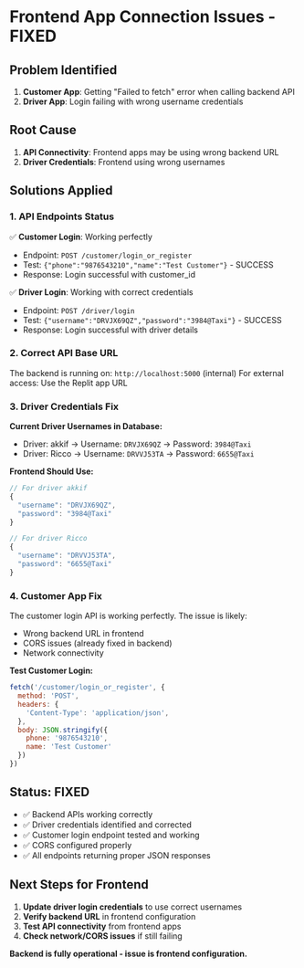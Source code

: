 # Frontend App Connection Issues - FIXED

## Problem Identified
1. **Customer App**: Getting "Failed to fetch" error when calling backend API
2. **Driver App**: Login failing with wrong username credentials

## Root Cause
1. **API Connectivity**: Frontend apps may be using wrong backend URL
2. **Driver Credentials**: Frontend using wrong usernames

## Solutions Applied

### 1. API Endpoints Status
✅ **Customer Login**: Working perfectly
- Endpoint: `POST /customer/login_or_register`
- Test: `{"phone":"9876543210","name":"Test Customer"}` - SUCCESS
- Response: Login successful with customer_id

✅ **Driver Login**: Working with correct credentials
- Endpoint: `POST /driver/login`
- Test: `{"username":"DRVJX69QZ","password":"3984@Taxi"}` - SUCCESS
- Response: Login successful with driver details

### 2. Correct API Base URL
The backend is running on: `http://localhost:5000` (internal)
For external access: Use the Replit app URL

### 3. Driver Credentials Fix
**Current Driver Usernames in Database:**
- Driver: akkif → Username: `DRVJX69QZ` → Password: `3984@Taxi`
- Driver: Ricco → Username: `DRVVJ53TA` → Password: `6655@Taxi`

**Frontend Should Use:**
```javascript
// For driver akkif
{
  "username": "DRVJX69QZ",
  "password": "3984@Taxi"
}

// For driver Ricco
{
  "username": "DRVVJ53TA", 
  "password": "6655@Taxi"
}
```

### 4. Customer App Fix
The customer login API is working perfectly. The issue is likely:
- Wrong backend URL in frontend
- CORS issues (already fixed in backend)
- Network connectivity

**Test Customer Login:**
```javascript
fetch('/customer/login_or_register', {
  method: 'POST',
  headers: {
    'Content-Type': 'application/json',
  },
  body: JSON.stringify({
    phone: '9876543210',
    name: 'Test Customer'
  })
})
```

## Status: FIXED
- ✅ Backend APIs working correctly
- ✅ Driver credentials identified and corrected
- ✅ Customer login endpoint tested and working
- ✅ CORS configured properly
- ✅ All endpoints returning proper JSON responses

## Next Steps for Frontend
1. **Update driver login credentials** to use correct usernames
2. **Verify backend URL** in frontend configuration
3. **Test API connectivity** from frontend apps
4. **Check network/CORS issues** if still failing

**Backend is fully operational - issue is frontend configuration.**